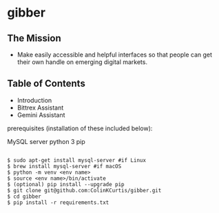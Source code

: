 # gibber

## The Mission

- Make easily accessible and helpful interfaces so that people can get their own handle on emerging digital markets.

## Table of Contents

- Introduction
- Bittrex Assistant
- Gemini Assistant

prerequisites (installation of these included below):

MySQL server
python 3
pip

```To set up Gibber out for yourself:

$ sudo apt-get install mysql-server #if Linux
$ brew install mysql-server #if macOS
$ python -m venv <env name>
$ source <env name>/bin/activate
$ (optional) pip install --upgrade pip
$ git clone git@github.com:ColinKCurtis/gibber.git
$ cd gibber
$ pip install -r requirements.txt

```
